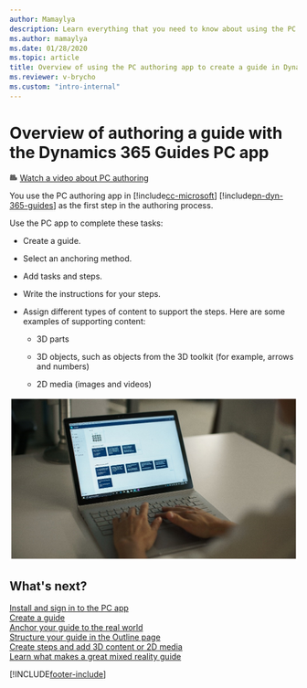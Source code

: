 ```yaml
---
author: Mamaylya
description: Learn everything that you need to know about using the PC authoring app to create a guide in Microsoft Dynamics 365 Guides.
ms.author: mamaylya
ms.date: 01/28/2020
ms.topic: article
title: Overview of using the PC authoring app to create a guide in Dynamics 365 Guides
ms.reviewer: v-brycho
ms.custom: "intro-internal"
---
```


# Overview of authoring a guide with the Dynamics 365 Guides PC app

![Video camera graphic](media/video-camera.PNG "Video camera graphic") [Watch a video about PC authoring](https://aka.ms/pcauthor)

You use the PC authoring app in [!include[cc-microsoft](../includes/cc-microsoft.md)] [!include[pn-dyn-365-guides](../includes/pn-dyn-365-guides.md)] as the first step in the authoring process.

Use the PC app to complete these tasks:

- Create a guide.

- Select an anchoring method.

- Add tasks and steps.

- Write the instructions for your steps.

- Assign different types of content to support the steps. Here are some examples of supporting content:

    - 3D parts

    - 3D objects, such as objects from the 3D toolkit (for example, arrows and numbers)

    - 2D media (images and videos)

![PC authoring.](media/pc-authoring.PNG "PC authoring")

## What's next?

[Install and sign in to the PC app](install-sign-in-pc-app.md)<br>
[Create a guide](create-guide.md)<br>
[Anchor your guide to the real world](anchor.md)<br>
[Structure your guide in the Outline page](structure-guide.md)<br>
[Create steps and add 3D content or 2D media](pc-app-step-editor-overview.md)<br>
[Learn what makes a great mixed reality guide](great-guide.md)


[!INCLUDE[footer-include](../includes/footer-banner.md)]
